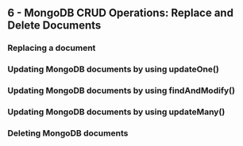## 6 - MongoDB CRUD Operations: Replace and Delete Documents

### Replacing a document 

### Updating MongoDB documents by using updateOne()

### Updating MongoDB documents by using findAndModify()

### Updating MongoDB documents by using updateMany()

### Deleting MongoDB documents